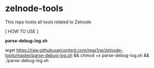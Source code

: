 # zelnode-tools
This repo hosts all tools related to Zelnode

[ HOW TO USE ]

**parse-debug-log.sh**

wget https://raw.githubusercontent.com/max1ne/zelnode-tools/master/parse-debug-log.sh && chmod +x parse-debug-log.sh && ./parse-debug-log.sh
